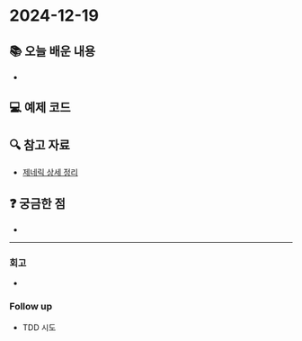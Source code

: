 # 2024-12-19

## 📚 오늘 배운 내용
-

## 💻 예제 코드
<!-- 실습한 코드나 예제를 추가 -->

## 🔍 참고 자료
- [제네릭 상세 정리](../topics/generics.md)

## ❓ 궁금한 점

- 

---

### 회고

- 

### Follow up

- TDD 시도